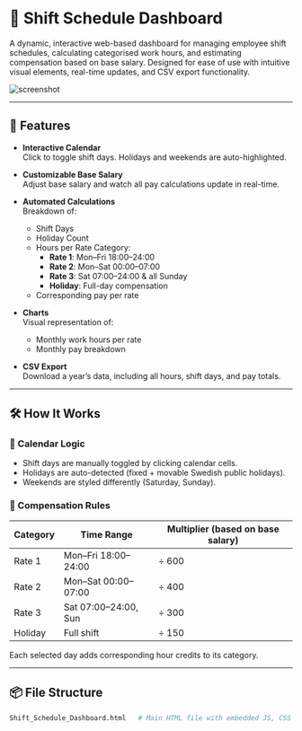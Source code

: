 # 📅 Shift Schedule Dashboard

A dynamic, interactive web-based dashboard for managing employee shift schedules, calculating categorised work hours, and estimating compensation based on base salary. Designed for ease of use with intuitive visual elements, real-time updates, and CSV export functionality.

![screenshot](https://github.com/user-attachments/assets/d5d89531-8642-42f8-9783-f004fc77d4f2)

---

## 🚀 Features

- **Interactive Calendar**  
  Click to toggle shift days. Holidays and weekends are auto-highlighted.

- **Customizable Base Salary**  
  Adjust base salary and watch all pay calculations update in real-time.

- **Automated Calculations**  
  Breakdown of:
  - Shift Days
  - Holiday Count
  - Hours per Rate Category:
    - **Rate 1**: Mon–Fri 18:00–24:00
    - **Rate 2**: Mon–Sat 00:00–07:00
    - **Rate 3**: Sat 07:00–24:00 & all Sunday
    - **Holiday**: Full-day compensation
  - Corresponding pay per rate

- **Charts**  
  Visual representation of:
  - Monthly work hours per rate
  - Monthly pay breakdown

- **CSV Export**  
  Download a year’s data, including all hours, shift days, and pay totals.

---

## 🛠️ How It Works

### 📅 Calendar Logic
- Shift days are manually toggled by clicking calendar cells.
- Holidays are auto-detected (fixed + movable Swedish public holidays).
- Weekends are styled differently (Saturday, Sunday).

### 🧮 Compensation Rules
| Category     | Time Range        | Multiplier (based on base salary) |
|--------------|-------------------|-----------------------------------|
| Rate 1       | Mon–Fri 18:00–24:00 | ÷ 600                            |
| Rate 2       | Mon–Sat 00:00–07:00 | ÷ 400                            |
| Rate 3       | Sat 07:00–24:00, Sun | ÷ 300                            |
| Holiday      | Full shift          | ÷ 150                            |

Each selected day adds corresponding hour credits to its category.

---

## 📦 File Structure

```bash
Shift_Schedule_Dashboard.html   # Main HTML file with embedded JS, CSS
